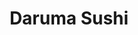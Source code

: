 ---
layout: place
title: "Daruma Sushi"
permalink: /california/berkeley/daruma-sushi.html
stateAbbr: CA
stateName: California
cityName: Berkeley
seo:
  name: "Daruma Sushi"
  type: Restaurant
  links: null
description: "Looking for sushi in Berkeley, California? Check out Daruma Sushi for a delightful Japanese dining experience. Enjoy a variety of sushi and other dishes in a..."
place_id: ChIJq2WcA4t_hYAR-Yq1MWX3BzI
photos:
  - name: >-
      places/ChIJq2WcA4t_hYAR-Yq1MWX3BzI/photos/AeeoHcJgKhdf38rvRGhqWqWfy34gNdOGu5Xe8u1pOONuDHy8QntyjvOXiDXDVKVXxyFNVQ4IXp2KzAaQEBImmSgwK6eNIUL4MTjfrV4S6JX-4ZC8Bg293XEVky5YW8XGV5zZOjXNe18QU_ZtFrFicjfmGj8XDtZfMUBJmEy_mwHlxMWz1TtBAU8L28O5Zf7piUELPpJBv3onNpDYMfZnvUKWQ10El4kFuXJd_4NKjhwmGj4uRnPmYFH8ws15_hDsDtrDnIM77Hb4FBYKLp1m7lKNzohn37J8Gz2JIc-ijwPUTi3Caw
    widthPx: 4032
    heightPx: 3024
    authorAttributions:
      - displayName: Daruma Sushi
        uri: https://maps.google.com/maps/contrib/104336157234852552954
        photoUri: >-
          https://lh3.googleusercontent.com/a/ACg8ocIEt9JjZrKzZEKL0V2vz6ndQvuaOCGZ2v4PsQdvoYF314eBzw=s100-p-k-no-mo
    flagContentUri: >-
      https://www.google.com/local/imagery/report/?cb_client=maps_api_places.places_api&image_key=!1e10!2sAF1QipMIYe9DuWj2FDQgvLXjiDPCSrqGoSRj6i70Z5Dr&hl=en-US
    googleMapsUri: >-
      https://www.google.com/maps/place//data=!3m4!1e2!3m2!1sAF1QipMIYe9DuWj2FDQgvLXjiDPCSrqGoSRj6i70Z5Dr!2e10!4m2!3m1!1s0x80857f8b039c65ab:0x3207f76531b58af9
  - name: >-
      places/ChIJq2WcA4t_hYAR-Yq1MWX3BzI/photos/AeeoHcJCQUgMpYmS8HaK1K9svC44Sv4gPiQZnaOTl7n9-z8xcEDCda4yJtyYrWVCsyJfLZNbSO0_J1z-LUAk5SKYzRIeqWdgde2m0mdpv7DoDKsi2yeKueFsf4k-fhnh40lzFDar4k8MUAPsrVaSPQ4sg8Vn6joqupIvBrAmiGnsZ4-Ti1pm_L_lXkjz-_mgl0FfaVHnatniJ1EfTxlIPFEdk3fr--WQurfgsOg07f5r75MF6MEL03TGNpu34Ihz6ctAQNWmKL7m70vLBTqo1k0TGluaaJavNs6QzA-GHFj0vCWakg
    widthPx: 1920
    heightPx: 1080
    authorAttributions:
      - displayName: Daruma Sushi
        uri: https://maps.google.com/maps/contrib/104336157234852552954
        photoUri: >-
          https://lh3.googleusercontent.com/a/ACg8ocIEt9JjZrKzZEKL0V2vz6ndQvuaOCGZ2v4PsQdvoYF314eBzw=s100-p-k-no-mo
    flagContentUri: >-
      https://www.google.com/local/imagery/report/?cb_client=maps_api_places.places_api&image_key=!1e10!2sAF1QipOVngHbXltDXrsjlCeOomoPWj6kLpLpOCwRUKzj&hl=en-US
    googleMapsUri: >-
      https://www.google.com/maps/place//data=!3m4!1e2!3m2!1sAF1QipOVngHbXltDXrsjlCeOomoPWj6kLpLpOCwRUKzj!2e10!4m2!3m1!1s0x80857f8b039c65ab:0x3207f76531b58af9
  - name: >-
      places/ChIJq2WcA4t_hYAR-Yq1MWX3BzI/photos/AeeoHcLXc6IGPA-fHJohb8qW-6A1mWZcptUtRCDcuckGWQpNdbvvHeJSPZFPwy_NM549lp188Ns3hOGrnYoZo9B8-d2JtsCNxe2iCMnZTuQNsZVhWYnuDn_sgfeGSmJ93QVGeEud72Wa9IBR8zn94u-11F2QgWSt0BMBEaj0x5jFRZ4ddgT-VUyOvs6CiqFGZFllCk5wCEpZTvvVVZbGeK2bW_OgEow5zVE-8wNiF9vQYRZefHGMQc89_J5QC04K28bWGRuLiSErlBCgzNi0EH4a4QsJFH-9YKumtZj6lFCI1xrvW9Nblp7VRFP2muktXL5kVoVw9R-mfE72zSA8egIzFhCMPzdlHgp0jNDllgfTO00DHbhk7R1J-NfjRqDsm_kZvAnSymkqfkDnrM9hxsp5nRZQkxMd5WEQ3Lb4t7GZPurJHtEuWjPXmNXvo7YvjHfD
    widthPx: 3980
    heightPx: 2240
    authorAttributions:
      - displayName: Rainier Michael Bell
        uri: https://maps.google.com/maps/contrib/116897491743812518231
        photoUri: >-
          https://lh3.googleusercontent.com/a-/ALV-UjVwfjz8d2ZoFHpZPDleeV2PsbSv7RkTjYdQnoUa2SJOAOYS-2K1Qw=s100-p-k-no-mo
    flagContentUri: >-
      https://www.google.com/local/imagery/report/?cb_client=maps_api_places.places_api&image_key=!1e10!2sCIABIhAGbyfQvhT4IGfg5J8ABusJ&hl=en-US
    googleMapsUri: >-
      https://www.google.com/maps/place//data=!3m4!1e2!3m2!1sCIABIhAGbyfQvhT4IGfg5J8ABusJ!2e10!4m2!3m1!1s0x80857f8b039c65ab:0x3207f76531b58af9
  - name: >-
      places/ChIJq2WcA4t_hYAR-Yq1MWX3BzI/photos/AeeoHcK3zcfnz-X6tlLeawbuinxgdHSqbSXHF5j-Ir9-RbSCtEbFqeeCoAGENJkpOHSDIdX_V6zSXhqLc3pl5xbGlAw0Uqqwa0EC79h4VA0kvrJ86In4x9PHEk4DPf0sKLrjDqO6WtlYCZH_rsZ73K9-iJXdTfvlSoo4RWm7tHTZvwitK0JeWfAf6UK4hKm-p7M21sIas1xxffEpz1-ogynHd94Iw0-zKmW3CM2yx2_pMcvgRWH8UR_xFSCZN5J51t9pN4zbWViLQjovpBgO1AJrMYJot6UQ4GqJxYxru_v0neEdRA
    widthPx: 4032
    heightPx: 3024
    authorAttributions:
      - displayName: Daruma Sushi
        uri: https://maps.google.com/maps/contrib/104336157234852552954
        photoUri: >-
          https://lh3.googleusercontent.com/a/ACg8ocIEt9JjZrKzZEKL0V2vz6ndQvuaOCGZ2v4PsQdvoYF314eBzw=s100-p-k-no-mo
    flagContentUri: >-
      https://www.google.com/local/imagery/report/?cb_client=maps_api_places.places_api&image_key=!1e10!2sAF1QipPomq4HHH2fqikzI1JDxDdZglUhnSLOmbGpevGi&hl=en-US
    googleMapsUri: >-
      https://www.google.com/maps/place//data=!3m4!1e2!3m2!1sAF1QipPomq4HHH2fqikzI1JDxDdZglUhnSLOmbGpevGi!2e10!4m2!3m1!1s0x80857f8b039c65ab:0x3207f76531b58af9
  - name: >-
      places/ChIJq2WcA4t_hYAR-Yq1MWX3BzI/photos/AeeoHcJaXqmG4AqDwW0qSOz8646PIqRQOCFKBkGp0T_y3QSIKzdbzBrzzlE3Ffquua1kWQuBFznCMmv4Rfl3bKIbjAd6pjwEqX28etBuft_4S51JG5kejS6rHRUyHL1sDqS37kfVt5PdfPXWvbdX8nanY0A0ss8HQ2pDUEJAQgTCJ9doQDEjDW0_i_CROCfTFoMWC22e2vdZlIajLrf3XkBbX6D5Qf-N_s6iGsaLQItO2W7yyeEUg8cojqQnyHCsf5RRJKlWd-Hq2cr5VbKtNnqUj8XtsegmMKaC_WQ3WftUfFaOLQ
    widthPx: 4032
    heightPx: 3024
    authorAttributions:
      - displayName: Daruma Sushi
        uri: https://maps.google.com/maps/contrib/104336157234852552954
        photoUri: >-
          https://lh3.googleusercontent.com/a/ACg8ocIEt9JjZrKzZEKL0V2vz6ndQvuaOCGZ2v4PsQdvoYF314eBzw=s100-p-k-no-mo
    flagContentUri: >-
      https://www.google.com/local/imagery/report/?cb_client=maps_api_places.places_api&image_key=!1e10!2sAF1QipNgjYN1M6auDPZTQAaqVXbZqx6DUWIL20Ydi8em&hl=en-US
    googleMapsUri: >-
      https://www.google.com/maps/place//data=!3m4!1e2!3m2!1sAF1QipNgjYN1M6auDPZTQAaqVXbZqx6DUWIL20Ydi8em!2e10!4m2!3m1!1s0x80857f8b039c65ab:0x3207f76531b58af9
  - name: >-
      places/ChIJq2WcA4t_hYAR-Yq1MWX3BzI/photos/AeeoHcJJwQGAYyTLeJM3M1UP5YlaAg241nPvl450CAhsqQlTdNhFXK3-bSzKuAztgixySyb9aIG1dRXmDRoSi2nB5K1G7AJ06xsLMUHoWVbyK_8N9aGjBt-Jqr-DFsdr7S_TLXPfFUpxFGtvow4sPK_-B5H9tObvWF6lx6UEaDKNU7iNoEgrDHrifVDdBUc_eo8VgGNl_VKjJ2uTEjXQ938F72lo-1XDV11Xl-vPnvY313sR3dfTmlNP_2rlOMpOmhFr-OQj9j0P-5lgXwseZz00NTsQK1Od__KyZ08I86w-k_vy316mW5wj_t1b9nTh7CkBxbZjvg0lfA4jDy387gDx5-8Fll-eXvbIY83yVvM83rZjJTV6gACoKx-lj9n9ldT3Qc1B6A8TYr6D-HF_gEo4r_GMw2uK2F5HxSGF7DQ-6Y6mKQ
    widthPx: 3024
    heightPx: 4032
    authorAttributions:
      - displayName: Emma Wong-Stephens
        uri: https://maps.google.com/maps/contrib/112609633085739638293
        photoUri: >-
          https://lh3.googleusercontent.com/a-/ALV-UjU1UZ3w1E1eNA-RJZho3rMSyWrNKnusyAOYqy68H-PRz7DZrQPZgw=s100-p-k-no-mo
    flagContentUri: >-
      https://www.google.com/local/imagery/report/?cb_client=maps_api_places.places_api&image_key=!1e10!2sCIHM0ogKEICAgIDrzY2gfA&hl=en-US
    googleMapsUri: >-
      https://www.google.com/maps/place//data=!3m4!1e2!3m2!1sCIHM0ogKEICAgIDrzY2gfA!2e10!4m2!3m1!1s0x80857f8b039c65ab:0x3207f76531b58af9
  - name: >-
      places/ChIJq2WcA4t_hYAR-Yq1MWX3BzI/photos/AeeoHcK6EdOK_9zpG5eeELsCVvjkB10U3vEhX7oRgRvso1gBXSDQRwVu_7Lxcc2-H4G8UU0NcQoiYFz86SlO7Pd0Tt8kKpMBwhmX_FiTdCfp6oVtBdtgW_08OY9509Dv1Cyy3mlExrjML4km8-IcTIeh-DTGX9ZHtM4d41U_5Zq6vAJYwUWQw1_SKIRGHSfZBurLg6C18h2UiC5L5QgrlgCq2tqbrXXrP0ia2KnRdASKodivBcH79syakl9Ov4ZTqULLZ9WDRSGQ_izri4Ysj6p9J_PKTF65LqirAwjDLVfs7hnhw62LA6JlOPpbHdokKcmuFb8dPUZ5U_Du-4bQJxa9NTp1bjeeUDSV9X422VP_0tzt6NDtze7LGwl5ddJRtxcHG9H76tNjAzB1P8oPi8ztbXFA-nfCHyVavsuSK9_V84xAwdU
    widthPx: 4080
    heightPx: 2296
    authorAttributions:
      - displayName: Shufang Huang
        uri: https://maps.google.com/maps/contrib/104229256334891792376
        photoUri: >-
          https://lh3.googleusercontent.com/a/ACg8ocLAF3_c75lahOMi7reM4zqWuJmcmOjtvW_c6OnFC-MlzQ5L2g=s100-p-k-no-mo
    flagContentUri: >-
      https://www.google.com/local/imagery/report/?cb_client=maps_api_places.places_api&image_key=!1e10!2sCIHM0ogKEICAgICNraGepwE&hl=en-US
    googleMapsUri: >-
      https://www.google.com/maps/place//data=!3m4!1e2!3m2!1sCIHM0ogKEICAgICNraGepwE!2e10!4m2!3m1!1s0x80857f8b039c65ab:0x3207f76531b58af9
  - name: >-
      places/ChIJq2WcA4t_hYAR-Yq1MWX3BzI/photos/AeeoHcLJXyWe48rJAnfTjAWuJyHQ1Uk7MlGoQ63IMRWOUi7Mivk5Wc6axlnwCMpsgURmT0_BLk5658zjg-eX2bcr659m7-CkYAsT8-LDJxkbeelqB5oTfNo6MnQ88zq8yt9ldPspJxzc3s-26VkFYXsZc_WQFMbrXjPMOgM9r3I4uq4DzQsE4sSOVcRZMcdkBx2Qv3tmodz0d7hOMTa-sOk5Zxnn93JwEmcMxWz4DizNgTMj1NdWmDjb9eWTk_XeRd0wG6VGRzBcL5Lo4ACkdRqzgbKShkEj1j7vCtiLaJpOI2sI3lQtprnjyX8RvqtmPN9UdlXSZesV6S0TvGOJKWxX37nnBRmGmhRlXWkR2ecGrXouv1hMo8n4p0hBe0jhoiptRpxHexaA4ICrXjuiN2_9irghiIgl2bftgG1GnAVNDye7jg
    widthPx: 3068
    heightPx: 1726
    authorAttributions:
      - displayName: Rainier Michael Bell
        uri: https://maps.google.com/maps/contrib/116897491743812518231
        photoUri: >-
          https://lh3.googleusercontent.com/a-/ALV-UjVwfjz8d2ZoFHpZPDleeV2PsbSv7RkTjYdQnoUa2SJOAOYS-2K1Qw=s100-p-k-no-mo
    flagContentUri: >-
      https://www.google.com/local/imagery/report/?cb_client=maps_api_places.places_api&image_key=!1e10!2sCIHM0ogKEICAgIDbwfXEVg&hl=en-US
    googleMapsUri: >-
      https://www.google.com/maps/place//data=!3m4!1e2!3m2!1sCIHM0ogKEICAgIDbwfXEVg!2e10!4m2!3m1!1s0x80857f8b039c65ab:0x3207f76531b58af9
  - name: >-
      places/ChIJq2WcA4t_hYAR-Yq1MWX3BzI/photos/AeeoHcLzBESS46WoW3ZAUQh1D5vSca7yPB9HcmxjMhFrUQpTUb7o0yZADvLqFow2YrhK9xZOZzJlpWilykfqYYVGJ0CA3QQvILnTd4M8t9FiO3GX5XZBs6EX_TQSf02uAa4zQreifyuBRCe-X1AzAAQ6Bsr4H_Jnbj3Ojp-4hjAKdZfpuKUZoR6oSUX4FYL47bthzTMQQ430S9kMfSxTfd4kfvLvuEr6FS2xWGh1XzW0UFPpro6UsJh-0bZD1Nb5xK27eUChTvvhbIj062nN5H1CjorKyb5Z0xnBvLcxYRgz08Ap9gmfjV5tWsu32b3wF0cg_rQLiNL7XdE4KfqNWs5KtG5T5Ciyl84c_B9KrxCOkvf15I9jFfElJWmJUwMr2pziwk_NA3bqNjnpS6U6DyA8KfGg5Re_2lMOSc4zPRPiNDM
    widthPx: 4000
    heightPx: 3000
    authorAttributions:
      - displayName: M S
        uri: https://maps.google.com/maps/contrib/111949577845513297272
        photoUri: >-
          https://lh3.googleusercontent.com/a-/ALV-UjUrxIzWBC0POD4ZKyOJvigYyX6ZWbWZB9LswMc2W_Hs3LWafWE=s100-p-k-no-mo
    flagContentUri: >-
      https://www.google.com/local/imagery/report/?cb_client=maps_api_places.places_api&image_key=!1e10!2sCIHM0ogKEICAgID9nqL0CA&hl=en-US
    googleMapsUri: >-
      https://www.google.com/maps/place//data=!3m4!1e2!3m2!1sCIHM0ogKEICAgID9nqL0CA!2e10!4m2!3m1!1s0x80857f8b039c65ab:0x3207f76531b58af9
  - name: >-
      places/ChIJq2WcA4t_hYAR-Yq1MWX3BzI/photos/AeeoHcLaqMV2Y0tsbjWXSs3t5gTKmdJvGe8ISN2u7qRqOAAv0QXcfKC3gzICBsHkyT7w0Szh8kNtiWaPcc8v_ykSWdysYf7KV4fKeFnRUtmrvw0NporxfuLhj_GwR-yr4rJAO0Kn0yH31-s0HOKawR-kEy2WlMlGtN4ZbDu5FnZIcpmMDBRaZbELLnCAKowFH8W2KRR2EWnCw1eOiucJkvEP_CK-BaHNCJLwFQMx1F7OfAsfdoiHjIVE50YstC72XichpS-v0dsN66YfJTl-r_gcdEKlZxz16EZtRvM53_LDHEK2otsAcflrvsWbuMXIuS1vNBDEPmelbwov9a94UGOmWymNPHCs4Zci7X7xZvgulvlRyMeLGWhLTDl2YPiUQWolP11slTF9ci-LBt5XE00D9kHyo0Y6K_oS7j89gd_n6PI99T0
    widthPx: 4030
    heightPx: 2609
    authorAttributions:
      - displayName: Rich Black
        uri: https://maps.google.com/maps/contrib/118058104424447241913
        photoUri: >-
          https://lh3.googleusercontent.com/a/ACg8ocIH4FWMNY1JRt3iaKDaBskJbQhUSRq-oA_vPm6IIY9Kwq2_ug=s100-p-k-no-mo
    flagContentUri: >-
      https://www.google.com/local/imagery/report/?cb_client=maps_api_places.places_api&image_key=!1e10!2sCIHM0ogKEICAgIC53P2Q5wE&hl=en-US
    googleMapsUri: >-
      https://www.google.com/maps/place//data=!3m4!1e2!3m2!1sCIHM0ogKEICAgIC53P2Q5wE!2e10!4m2!3m1!1s0x80857f8b039c65ab:0x3207f76531b58af9
address: 2215 San Pablo Ave, Berkeley, CA 94702, USA
street: 2215 San Pablo Ave
city: Berkeley
state: CA
zip: '94702'
country: USA
neighborhood: Poets Corner
latitude: '37.865910'
longitude: '-122.290764'
accessibility_options:
  wheelchairAccessibleParking: true
  wheelchairAccessibleEntrance: true
  wheelchairAccessibleRestroom: true
  wheelchairAccessibleSeating: true
business_status: OPERATIONAL
name: Daruma Sushi
google_maps_links:
  directionsUri: >-
    https://www.google.com/maps/dir//''/data=!4m7!4m6!1m1!4e2!1m2!1m1!1s0x80857f8b039c65ab:0x3207f76531b58af9!3e0
  placeUri: https://maps.google.com/?cid=3605122040731110137
  writeAReviewUri: >-
    https://www.google.com/maps/place//data=!4m3!3m2!1s0x80857f8b039c65ab:0x3207f76531b58af9!12e1
  reviewsUri: >-
    https://www.google.com/maps/place//data=!4m4!3m3!1s0x80857f8b039c65ab:0x3207f76531b58af9!9m1!1b1
  photosUri: >-
    https://www.google.com/maps/place//data=!4m3!3m2!1s0x80857f8b039c65ab:0x3207f76531b58af9!10e5
primary_type: Japanese Restaurant
opening_hours:
  regular: null
  current: null
secondary_opening_hours:
  regular:
    weekdayDescriptions: null
    type: null
  current:
    weekdayDescriptions: null
    type: null
phone: null
price_level: null
price_range: null
rating: null
rating_count: 0
website: null
reviews: null
parking_options: null
payment_options: null
allow_dogs: null
curbside_pickup: null
delivery: null
dine_in: null
good_for_children: null
good_for_groups: null
good_for_sports: null
live_music: null
menu_for_children: null
outdoor_seating: null
reservable: null
restroom: null
serves_beer: null
serves_breakfast: null
serves_brunch: null
serves_cocktails: null
serves_coffee: null
serves_dinner: null
serves_dessert: null
serves_lunch: null
serves_vegetarian_food: null
serves_wine: null
takeout: null
summary: null

---